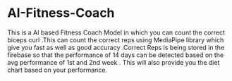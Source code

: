 # AI-Fitness-Coach
This is a AI based Fitness Coach  Model in which you can count the correct biceps curl .This can count the correct reps using MediaPipe library which give you fast as well as good accuracy .Correct Reps is being stored  in the firebase so that the performance of 14 days can be detected based on the avg performance of 1st and 2nd week  . This will also provide you the diet chart based on your performance.
